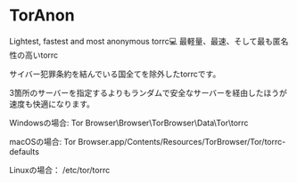 # TorAnon
Lightest, fastest and most anonymous torrc💻 最軽量、最速、そして最も匿名性の高いtorrc

サイバー犯罪条約を結んでいる国全てを除外したtorrcです。

3箇所のサーバーを指定するよりもランダムで安全なサーバーを経由したほうが速度も快適になります。

Windowsの場合: Tor Browser\Browser\TorBrowser\Data\Tor\torrc

macOSの場合: Tor Browser.app/Contents/Resources/TorBrowser/Tor/torrc-defaults

Linuxの場合： /etc/tor/torrc
